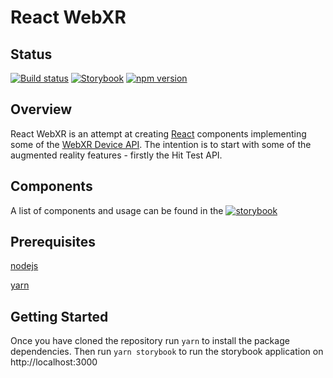 # React WebXR

## Status
[![Build status](https://ci.appveyor.com/api/projects/status/9uxqva5vglckj6r4?svg=true)](https://ci.appveyor.com/project/ChrisDobby/react-webxr)
[![Storybook](https://cdn.jsdelivr.net/gh/storybooks/brand@master/badge/badge-storybook.svg)](https://react-webxr.chrisdobby.dev/)
[![npm version](https://badge.fury.io/js/react-webxr.svg)](https://badge.fury.io/js/react-webxr)
## Overview

React WebXR is an attempt at creating [React](https://reactjs.org/) components implementing some of the [WebXR Device API](https://www.w3.org/TR/webxr/). The intention is to start with some of the augmented reality features - firstly the Hit Test API.

## Components

A list of components and usage can be found in the [![storybook](https://cdn.jsdelivr.net/gh/storybooks/brand@master/badge/badge-storybook.svg)](https://react-webxr.chrisdobby.dev/)

## Prerequisites

[nodejs](https://nodejs.org)

[yarn](https://yarnpkg.com/)

## Getting Started

Once you have cloned the repository run `yarn` to install the package dependencies.
Then run `yarn storybook` to run the storybook application on http://localhost:3000
